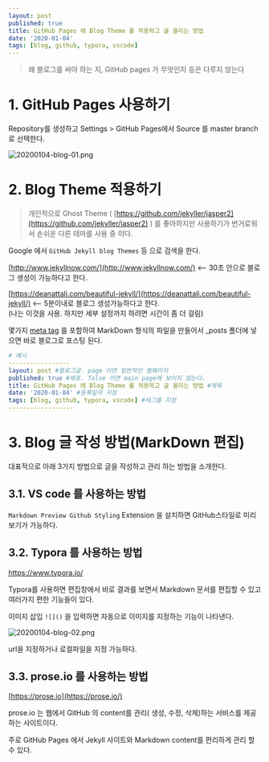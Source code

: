 ```yaml
---
layout: post
published: true
title: GitHub Pages 에 Blog Theme 를 적용하고 글 올리는 방법
date: '2020-01-04'
tags: [blog, github, typora, vscode]
---
```


> 왜 블로그를 써야 하는 지, GitHub pages 가 무엇인지 등은 다루지 않는다



# 1. GitHub Pages 사용하기

Repository를 생성하고 Settings > GitHub Pages에서 Source 를 master branch로 선택한다.

![20200104-blog-01.png](https://cjred.net/img/blog/20200104-blog-01.png)



# 2. Blog Theme 적용하기

> 개인적으로 Ghost Theme ( [https://github.com/jekyller/jasper2](https://github.com/jekyller/jasper2) ) 를 좋아하지만 사용하기가 번거로워서 손쉬운 다른 테마를 사용 중 이다.

Google 에서 `GitHub Jekyll blog Themes` 등 으로 검색을 한다.  

[http://www.jekyllnow.com/](http://www.jekyllnow.com/) <-- 30초 안으로 블로그 생성이 가능하다고 한다.

[https://deanattali.com/beautiful-jekyll/](https://deanattali.com/beautiful-jekyll/) <-- 5분이내로 블로그 생성가능하다고 한다.  
(나는 이것을 사용. 하지만 세부 설정까지 하려면 시간이 좀 더 걸림)



몇가지 [meta tag](https://github.com/daattali/beautiful-jekyll#yaml-front-matter-parameters) 를 포함하여 MarkDown 형식의 파일을 만들어서 _posts 폴더에 넣으면 바로 블로그로 포스팅 된다.

```yaml
# 예시
-----------------
layout: post #블로그글. page 이면 일반적인 웹페이지
published: true #배포. false 이면 main page에 보이지 않는다.
title: GitHub Pages 에 Blog Theme 를 적용하고 글 올리는 방법 #제목
date: '2020-01-04' #등록일자 지정
tags: [blog, github, typora, vscode] #테그를 지정
------------------
```



# 3. Blog 글 작성 방법(MarkDown 편집)

대표적으로 아래 3가지 방법으로 글을 작성하고 관리 하는 방법을 소개한다.



## 3.1. VS code 를 사용하는 방법

`Markdown Preview Github Styling` Extension 을 설치하면 GitHub스타일로 미리보기가 가능하다.



## 3.2. Typora 를 사용하는 방법

https://www.typora.io/

Typora를 사용하면 편집창에서 바로 결과를 보면서 Markdown 문서를 편집할 수 있고 여러가지 편한 기능들이 있다.

이미지 삽입 `![]()` 을 입력하면 자동으로 이미지를 지정하는 기능이 나타낸다.

![20200104-blog-02.png](https://cjred.net/img/blog/20200104-blog-01.png)

url을 지정하거나 로컬파일을 지정 가능하다.



## 3.3. prose.io 를 사용하는 방법
[https://prose.io](https://prose.io/)

prose.io 는 웹에서 GitHub 의 content를 관리( 생성, 수정, 삭제)하는 서비스를 제공하는 사이트이다.

주로 GitHub Pages 에서 Jekyll 사이트와 Markdown content를 편리하게 관리 할 수 있다.


